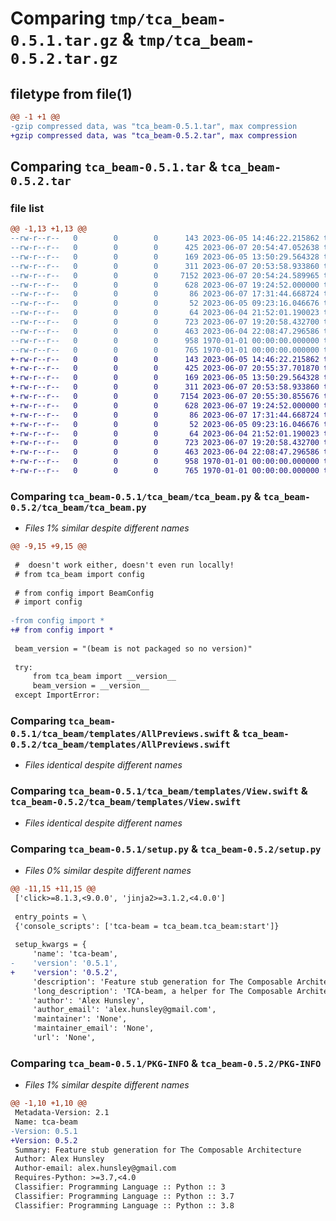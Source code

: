 # Comparing `tmp/tca_beam-0.5.1.tar.gz` & `tmp/tca_beam-0.5.2.tar.gz`

## filetype from file(1)

```diff
@@ -1 +1 @@
-gzip compressed data, was "tca_beam-0.5.1.tar", max compression
+gzip compressed data, was "tca_beam-0.5.2.tar", max compression
```

## Comparing `tca_beam-0.5.1.tar` & `tca_beam-0.5.2.tar`

### file list

```diff
@@ -1,13 +1,13 @@
--rw-r--r--   0        0        0      143 2023-06-05 14:46:22.215862 tca_beam-0.5.1/README.md
--rw-r--r--   0        0        0      425 2023-06-07 20:54:47.052638 tca_beam-0.5.1/pyproject.toml
--rw-r--r--   0        0        0      169 2023-06-05 13:50:29.564328 tca_beam-0.5.1/tca_beam/__init__.py
--rw-r--r--   0        0        0      311 2023-06-07 20:53:58.933860 tca_beam-0.5.1/tca_beam/config.py
--rw-r--r--   0        0        0     7152 2023-06-07 20:54:24.589965 tca_beam-0.5.1/tca_beam/tca_beam.py
--rw-r--r--   0        0        0      628 2023-06-07 19:24:52.000000 tca_beam-0.5.1/tca_beam/templates/AllPreviews.swift
--rw-r--r--   0        0        0       86 2023-06-07 17:31:44.668724 tca_beam-0.5.1/tca_beam/templates/OneFile.swift
--rw-r--r--   0        0        0       52 2023-06-05 09:23:16.046676 tca_beam-0.5.1/tca_beam/templates/TwoFile_ReducerPart.swift
--rw-r--r--   0        0        0       64 2023-06-04 21:52:01.190023 tca_beam-0.5.1/tca_beam/templates/TwoFile_ViewPart.swift
--rw-r--r--   0        0        0      723 2023-06-07 19:20:58.432700 tca_beam-0.5.1/tca_beam/templates/View.swift
--rw-r--r--   0        0        0      463 2023-06-04 22:08:47.296586 tca_beam-0.5.1/tca_beam/templates/ViewFeature.swift
--rw-r--r--   0        0        0      958 1970-01-01 00:00:00.000000 tca_beam-0.5.1/setup.py
--rw-r--r--   0        0        0      765 1970-01-01 00:00:00.000000 tca_beam-0.5.1/PKG-INFO
+-rw-r--r--   0        0        0      143 2023-06-05 14:46:22.215862 tca_beam-0.5.2/README.md
+-rw-r--r--   0        0        0      425 2023-06-07 20:55:37.701870 tca_beam-0.5.2/pyproject.toml
+-rw-r--r--   0        0        0      169 2023-06-05 13:50:29.564328 tca_beam-0.5.2/tca_beam/__init__.py
+-rw-r--r--   0        0        0      311 2023-06-07 20:53:58.933860 tca_beam-0.5.2/tca_beam/config.py
+-rw-r--r--   0        0        0     7154 2023-06-07 20:55:30.855676 tca_beam-0.5.2/tca_beam/tca_beam.py
+-rw-r--r--   0        0        0      628 2023-06-07 19:24:52.000000 tca_beam-0.5.2/tca_beam/templates/AllPreviews.swift
+-rw-r--r--   0        0        0       86 2023-06-07 17:31:44.668724 tca_beam-0.5.2/tca_beam/templates/OneFile.swift
+-rw-r--r--   0        0        0       52 2023-06-05 09:23:16.046676 tca_beam-0.5.2/tca_beam/templates/TwoFile_ReducerPart.swift
+-rw-r--r--   0        0        0       64 2023-06-04 21:52:01.190023 tca_beam-0.5.2/tca_beam/templates/TwoFile_ViewPart.swift
+-rw-r--r--   0        0        0      723 2023-06-07 19:20:58.432700 tca_beam-0.5.2/tca_beam/templates/View.swift
+-rw-r--r--   0        0        0      463 2023-06-04 22:08:47.296586 tca_beam-0.5.2/tca_beam/templates/ViewFeature.swift
+-rw-r--r--   0        0        0      958 1970-01-01 00:00:00.000000 tca_beam-0.5.2/setup.py
+-rw-r--r--   0        0        0      765 1970-01-01 00:00:00.000000 tca_beam-0.5.2/PKG-INFO
```

### Comparing `tca_beam-0.5.1/tca_beam/tca_beam.py` & `tca_beam-0.5.2/tca_beam/tca_beam.py`

 * *Files 1% similar despite different names*

```diff
@@ -9,15 +9,15 @@
 
 #  doesn't work either, doesn't even run locally!
 # from tca_beam import config
 
 # from config import BeamConfig
 # import config
 
-from config import *
+# from config import *
 
 beam_version = "(beam is not packaged so no version)"
 
 try:
     from tca_beam import __version__
     beam_version = __version__
 except ImportError:
```

### Comparing `tca_beam-0.5.1/tca_beam/templates/AllPreviews.swift` & `tca_beam-0.5.2/tca_beam/templates/AllPreviews.swift`

 * *Files identical despite different names*

### Comparing `tca_beam-0.5.1/tca_beam/templates/View.swift` & `tca_beam-0.5.2/tca_beam/templates/View.swift`

 * *Files identical despite different names*

### Comparing `tca_beam-0.5.1/setup.py` & `tca_beam-0.5.2/setup.py`

 * *Files 0% similar despite different names*

```diff
@@ -11,15 +11,15 @@
 ['click>=8.1.3,<9.0.0', 'jinja2>=3.1.2,<4.0.0']
 
 entry_points = \
 {'console_scripts': ['tca-beam = tca_beam.tca_beam:start']}
 
 setup_kwargs = {
     'name': 'tca-beam',
-    'version': '0.5.1',
+    'version': '0.5.2',
     'description': 'Feature stub generation for The Composable Architecture',
     'long_description': 'TCA-beam, a helper for The Composable Architecture for creating Views and Reducers for new features.\n\nhttps://github.com/alexhunsley/tca-beam\n\n',
     'author': 'Alex Hunsley',
     'author_email': 'alex.hunsley@gmail.com',
     'maintainer': 'None',
     'maintainer_email': 'None',
     'url': 'None',
```

### Comparing `tca_beam-0.5.1/PKG-INFO` & `tca_beam-0.5.2/PKG-INFO`

 * *Files 1% similar despite different names*

```diff
@@ -1,10 +1,10 @@
 Metadata-Version: 2.1
 Name: tca-beam
-Version: 0.5.1
+Version: 0.5.2
 Summary: Feature stub generation for The Composable Architecture
 Author: Alex Hunsley
 Author-email: alex.hunsley@gmail.com
 Requires-Python: >=3.7,<4.0
 Classifier: Programming Language :: Python :: 3
 Classifier: Programming Language :: Python :: 3.7
 Classifier: Programming Language :: Python :: 3.8
```


